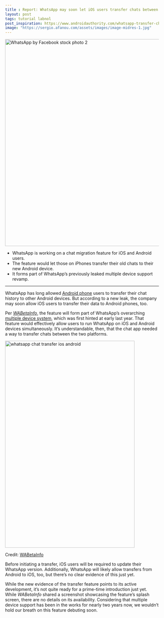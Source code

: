 ```yaml
---
title : Report: WhatsApp may soon let iOS users transfer chats between Android
layout: post
tags: tutorial labnol
post_inspiration: https://www.androidauthority.com/whatsapp-transfer-chats-ios-android-1215274/
image: "https://sergio.afanou.com/assets/images/image-midres-1.jpg"
---
```


<p><html><body><img class="size-large wp-image-1086315 noname aa-img" title="WhatsApp by Facebook stock photo 2" src="https://cdn57.androidauthority.net/wp-content/uploads/2020/02/WhatsApp-by-Facebook-stock-photo-2-1200x675.jpg" alt="WhatsApp by Facebook stock photo 2" width="1200" height="675" data-attachment-id="1086315" srcset="https://cdn57.androidauthority.net/wp-content/uploads/2020/02/WhatsApp-by-Facebook-stock-photo-2-1200x675.jpg 1200w, https://cdn57.androidauthority.net/wp-content/uploads/2020/02/WhatsApp-by-Facebook-stock-photo-2-300x170.jpg 300w, https://cdn57.androidauthority.net/wp-content/uploads/2020/02/WhatsApp-by-Facebook-stock-photo-2-768x432.jpg 768w, https://cdn57.androidauthority.net/wp-content/uploads/2020/02/WhatsApp-by-Facebook-stock-photo-2-16x9.jpg 16w, https://cdn57.androidauthority.net/wp-content/uploads/2020/02/WhatsApp-by-Facebook-stock-photo-2-32x18.jpg 32w, https://cdn57.androidauthority.net/wp-content/uploads/2020/02/WhatsApp-by-Facebook-stock-photo-2-28x16.jpg 28w, https://cdn57.androidauthority.net/wp-content/uploads/2020/02/WhatsApp-by-Facebook-stock-photo-2-56x32.jpg 56w, https://cdn57.androidauthority.net/wp-content/uploads/2020/02/WhatsApp-by-Facebook-stock-photo-2-64x36.jpg 64w, https://cdn57.androidauthority.net/wp-content/uploads/2020/02/WhatsApp-by-Facebook-stock-photo-2-712x400.jpg 712w, https://cdn57.androidauthority.net/wp-content/uploads/2020/02/WhatsApp-by-Facebook-stock-photo-2-1000x563.jpg 1000w, https://cdn57.androidauthority.net/wp-content/uploads/2020/02/WhatsApp-by-Facebook-stock-photo-2-792x446.jpg 792w, https://cdn57.androidauthority.net/wp-content/uploads/2020/02/WhatsApp-by-Facebook-stock-photo-2-1280x720.jpg 1280w, https://cdn57.androidauthority.net/wp-content/uploads/2020/02/WhatsApp-by-Facebook-stock-photo-2-840x472.jpg 840w, https://cdn57.androidauthority.net/wp-content/uploads/2020/02/WhatsApp-by-Facebook-stock-photo-2-1340x754.jpg 1340w, https://cdn57.androidauthority.net/wp-content/uploads/2020/02/WhatsApp-by-Facebook-stock-photo-2-770x433.jpg 770w, https://cdn57.androidauthority.net/wp-content/uploads/2020/02/WhatsApp-by-Facebook-stock-photo-2-356x200.jpg 356w, https://cdn57.androidauthority.net/wp-content/uploads/2020/02/WhatsApp-by-Facebook-stock-photo-2-675x380.jpg 675w, https://cdn57.androidauthority.net/wp-content/uploads/2020/02/WhatsApp-by-Facebook-stock-photo-2.jpg 1920w" sizes="(max-width: 1200px) 100vw, 1200px" /></p>
<div class="aa-img-source-credit"></div>
<div class="aa_tldr_text">
<ul>
<li>WhatsApp is working on a chat migration feature for iOS and Android users.</li>
<li>The feature would let those on iPhones transfer their old chats to their new Android device.</li>
<li>It forms part of WhatsApp&#8217;s previously leaked multiple device support revamp.</li>
</ul>
</div><hr>
<p>WhatsApp has long allowed <a href="https://www.androidauthority.com/best-android-phones-568001/" target="_blank" rel="noopener">Android phone</a> users to transfer their chat history to other Android devices. But according to a new leak, the company may soon allow iOS users to transfer their data to Android phones, too.</p>
<p>Per <a href="https://wabetainfo.com/whatsapp-to-allow-chat-history-migration-between-ios-and-android/" target="_blank" rel="noopener"><em>WABetaInfo</em></a>, the feature will form part of WhatsApp&#8217;s overarching <a href="https://www.androidauthority.com/whatsapp-multiple-device-1141533/" target="_blank" rel="noopener">multiple device system</a>, which was first hinted at early last year. That feature would effectively allow users to run WhatsApp on iOS and Android devices simultaneously. It&#8217;s understandable, then, that the chat app needed a way to transfer chats between the two platforms.</p>
<p><img class="size-large wp-image-1215285 noname aligncenter aa-img" title="whatsapp chat transfer ios android" src="https://cdn57.androidauthority.net/wp-content/uploads/2021/04/whatsapp-chat-transfer-ios-android--424x675.jpg" alt="whatsapp chat transfer ios android" width="424" height="675" data-attachment-id="1215285" srcset="https://cdn57.androidauthority.net/wp-content/uploads/2021/04/whatsapp-chat-transfer-ios-android--424x675.jpg 424w, https://cdn57.androidauthority.net/wp-content/uploads/2021/04/whatsapp-chat-transfer-ios-android--300x477.jpg 300w, https://cdn57.androidauthority.net/wp-content/uploads/2021/04/whatsapp-chat-transfer-ios-android--10x16.jpg 10w, https://cdn57.androidauthority.net/wp-content/uploads/2021/04/whatsapp-chat-transfer-ios-android--20x32.jpg 20w, https://cdn57.androidauthority.net/wp-content/uploads/2021/04/whatsapp-chat-transfer-ios-android--18x28.jpg 18w, https://cdn57.androidauthority.net/wp-content/uploads/2021/04/whatsapp-chat-transfer-ios-android--35x56.jpg 35w, https://cdn57.androidauthority.net/wp-content/uploads/2021/04/whatsapp-chat-transfer-ios-android--40x64.jpg 40w, https://cdn57.androidauthority.net/wp-content/uploads/2021/04/whatsapp-chat-transfer-ios-android--126x200.jpg 126w, https://cdn57.androidauthority.net/wp-content/uploads/2021/04/whatsapp-chat-transfer-ios-android--675x1074.jpg 675w, https://cdn57.androidauthority.net/wp-content/uploads/2021/04/whatsapp-chat-transfer-ios-android-.jpg 768w" sizes="(max-width: 424px) 100vw, 424px" /></p>
<div class="aa-img-source-credit">
<div class="aa-img-source-and-credit full">
<div class="aa-img-source text-right"><span>Credit:</span> <a rel="nofollow" class="img-credit-link" target="_blank" href="https://wabetainfo.com/whatsapp-to-allow-chat-history-migration-between-ios-and-android/">WABetaInfo</a></div>
</div>
</div>
<p>Before initiating a transfer, iOS users will be required to update their WhatsApp version. Additionally, WhatsApp will likely allow transfers from Android to iOS, too, but there&#8217;s no clear evidence of this just yet.</p>
<p>While the new evidence of the transfer feature points to its active development, it&#8217;s not quite ready for a prime-time introduction just yet. While <em>WABetaInfo</em> shared a screenshot showcasing the feature&#8217;s splash screen, there are no details on its availability. Considering that multiple device support has been in the works for nearly two years now, we wouldn&#8217;t hold our breath on this feature debuting soon.</p>
</body></html></p>
